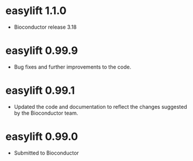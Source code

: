 # easylift 1.1.0

* Bioconductor release 3.18


# easylift 0.99.9

* Bug fixes and further improvements to the code.


# easylift 0.99.1

* Updated the code and documentation to reflect the changes suggested by the Bioconductor team.


# easylift 0.99.0

* Submitted to Bioconductor
